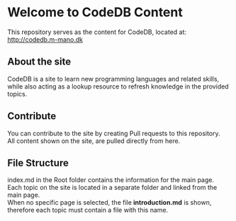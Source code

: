 # Welcome to CodeDB Content
This repository serves as the content for CodeDB, located at:  
http://codedb.m-mano.dk
## About the site
CodeDB is a site to learn new programming languages and related skills, while also acting as a lookup resource to refresh knowledge in the provided topics.

## Contribute
You can contribute to the site by creating Pull requests to this repository.  
All content shown on the site, are pulled directly from here.

## File Structure
index.md in the Root folder contains the information for the main page.  
Each topic on the site is located in a separate folder and linked from the main page.  
When no specific page is selected, the file **introduction.md** is shown, therefore each topic must contain a file with this name.
